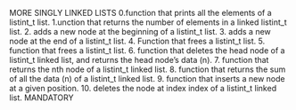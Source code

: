 MORE SINGLY LINKED LISTS
0.function that prints all the elements of a listint_t list.
1.unction that returns the number of elements in a linked listint_t list.
2. adds a new node at the beginning of a listint_t list.
3. adds a new node at the end of a listint_t list.
4. Function that frees a listint_t list.
5. function that frees a listint_t list.
6. function that deletes the head node of a listint_t linked list, and returns the head node’s data (n).
7. function that returns the nth node of a listint_t linked list.
8. function that returns the sum of all the data (n) of a listint_t linked list.
9. function that inserts a new node at a given position.
10. deletes the node at index index of a listint_t linked list.
MANDATORY
